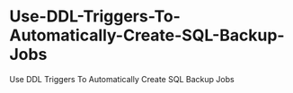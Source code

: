 # Use-DDL-Triggers-To-Automatically-Create-SQL-Backup-Jobs
Use DDL Triggers To Automatically Create SQL Backup Jobs
